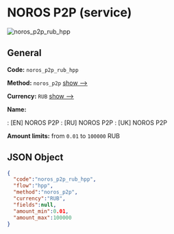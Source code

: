
# NOROS P2P (service) 
![noros_p2p_rub_hpp](https://static.openfintech.io/payment_methods/noros_p2p_rub_hpp/logo.svg?w=400&c=v0.59.26#w200)  

## General 
 
**Code:** `noros_p2p_rub_hpp` 
 
**Method:** `noros_p2p` 
 [show -->](/payment-methods/noros_p2p/) 
 
**Currency:** `RUB` [show -->](/currencies/RUB/) 
 
**Name:** 
 
:	[EN] NOROS P2P 
:	[RU] NOROS P2P 
:	[UK] NOROS P2P 
 
**Amount limits:** from `0.01` to `100000` RUB 

## JSON Object 

```json
{
  "code":"noros_p2p_rub_hpp",
  "flow":"hpp",
  "method":"noros_p2p",
  "currency":"RUB",
  "fields":null,
  "amount_min":0.01,
  "amount_max":100000
}
```  
